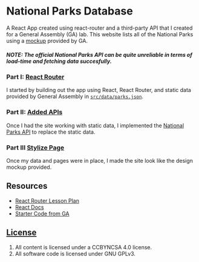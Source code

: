# National Parks Database

A React App created using react-router and a third-party API that I created for a General Assembly (GA) lab. This website lists all of the National Parks using a [mockup](https://drive.google.com/file/d/1DJS8ysB1N9Kp89_V_loagQiFNU_4jZoN/view?usp=sharing) provided by GA.

##### NOTE: The official National Parks API can be quite unreliable in terms of load-time and fetching data succesfully.

### Part I: [React Router](part-i.md)

I started by building out the app using React, React Router, and static data provided by General Assembly in [`src/data/parks.json`](./src/data/parks.json).

### Part II: [Added APIs](part-ii.md)

Once I had the site working with static data, I implemented the [National Parks API](https://www.nps.gov/subjects/developer/index.htm) to replace the static data.

### Part III [Stylize Page](https://drive.google.com/file/d/1DJS8ysB1N9Kp89_V_loagQiFNU_4jZoN/view?usp=sharing)

Once my data and pages were in place, I made the site look like the design mockup provided.

## Resources

- [React Router Lesson Plan](https://git.generalassemb.ly/ga-wdi-lessons/react-router)
- [React Docs](https://reacttraining.com/react-router/web/api/Route/render-func)
- [Starter Code from GA](https://git.generalassemb.ly/dc-wdi-react-redux/react-router-lab)

## [License](LICENSE)

1.  All content is licensed under a CC­BY­NC­SA 4.0 license.
1.  All software code is licensed under GNU GPLv3.
